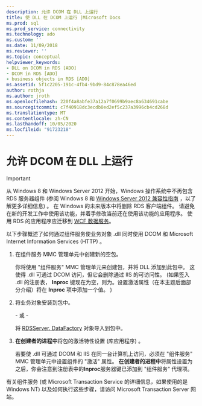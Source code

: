 ```yaml
---
description: 允许 DCOM 在 DLL 上运行
title: 使 DLL 在 DCOM 上运行 |Microsoft Docs
ms.prod: sql
ms.prod_service: connectivity
ms.technology: ado
ms.custom: ''
ms.date: 11/09/2018
ms.reviewer: ''
ms.topic: conceptual
helpviewer_keywords:
- DLL on DCOM in RDS [ADO]
- DCOM in RDS [ADO]
- business objects in RDS [ADO]
ms.assetid: 5f1c2205-191c-4fb4-9bd9-84c878ea46ed
author: rothja
ms.author: jroth
ms.openlocfilehash: 220f4a8abfe37a12a7f0699b9aec8a634691cabe
ms.sourcegitcommit: c7f40918dc3ecdb0ed2ef5c237a3996cb4cd268d
ms.translationtype: MT
ms.contentlocale: zh-CN
ms.lasthandoff: 10/05/2020
ms.locfileid: "91723218"
---
```

# <a name="enabling-a-dll-to-run-on-dcom"></a>允许 DCOM 在 DLL 上运行
> [!IMPORTANT]
>  从 Windows 8 和 Windows Server 2012 开始，Windows 操作系统中不再包含 RDS 服务器组件 (参阅 Windows 8 和 [Windows Server 2012 兼容性指南](https://www.microsoft.com/download/details.aspx?id=27416) ，以了解更多详细信息) 。 在 Windows 的未来版本中将删除 RDS 客户端组件。 请避免在新的开发工作中使用该功能，并着手修改当前还在使用该功能的应用程序。 使用 RDS 的应用程序应迁移到 [WCF 数据服务](/dotnet/framework/wcf/)。  
  
 以下步骤概述了如何通过组件服务使业务对象 .dll 同时使用 DCOM 和 Microsoft Internet Information Services (HTTP) 。  
  
1.  在组件服务 MMC 管理单元中创建新的空包。  
  
     你将使用 "组件服务" MMC 管理单元来创建包，并将 DLL 添加到此包中。 这使得 .dll 可通过 DCOM 访问，但它会删除通过 IIS 的可访问性。  (如果签入 .dll 的注册表， **Inproc** 键现在为空，则为。设置激活属性（在本主题后面部分介绍）将在 **Inproc** 项中添加一个值。 )   
  
2.  将业务对象安装到包中。  
  
     \- 或 -  
  
     将 [RDSServer. DataFactory](../../reference/rds-api/datafactory-object-rdsserver.md) 对象导入到包中。  
  
3.  **在创建者的进程中**将包的激活特性设置 (库应用程序) 。  
  
     若要使 .dll 可通过 DCOM 和 IIS 在同一台计算机上访问，必须在 "组件服务" MMC 管理单元中设置组件的 "激活" 属性。 **在创建者的进程中**将属性设置为之后，你会注意到注册表中的**Inproc**服务器键已添加到 "组件服务" 代理项。  
  
 有关组件服务 (或 Microsoft Transaction Service 的详细信息，如果使用的是 Windows NT) 以及如何执行这些步骤，请访问 Microsoft Transaction Server 网站。